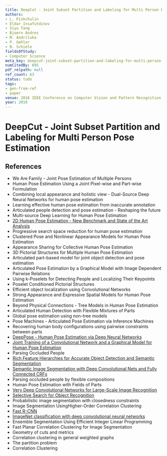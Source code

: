 ```yaml
---
title: DeepCut - Joint Subset Partition and Labeling for Multi Person Pose Estimation
authors:
- L. Pishchulin
- Eldar Insafutdinov
- Siyu Tang
- Bjoern Andres
- M. Andriluka
- P. Gehler
- B. Schiele
fieldsOfStudy:
- Computer Science
meta_key: deepcut-joint-subset-partition-and-labeling-for-multi-person-pose-estimation
numCitedBy: 695
pdf_relpath: null
ref_count: 63
status: todo
tags:
- gen-from-ref
- paper
venue: 2016 IEEE Conference on Computer Vision and Pattern Recognition (CVPR)
year: 2016
---
```


# DeepCut - Joint Subset Partition and Labeling for Multi Person Pose Estimation

## References

- We Are Family - Joint Pose Estimation of Multiple Persons
- Human Pose Estimation Using a Joint Pixel-wise and Part-wise Formulation
- Combining local appearance and holistic view - Dual-Source Deep Neural Networks for human pose estimation
- Learning effective human pose estimation from inaccurate annotation
- Articulated people detection and pose estimation - Reshaping the future
- Multi-source Deep Learning for Human Pose Estimation
- [2D Human Pose Estimation - New Benchmark and State of the Art Analysis](./2d-human-pose-estimation-new-benchmark-and-state-of-the-art-analysis.md)
- Progressive search space reduction for human pose estimation
- Clustered Pose and Nonlinear Appearance Models for Human Pose Estimation
- Appearance Sharing for Collective Human Pose Estimation
- 3D Pictorial Structures for Multiple Human Pose Estimation
- Articulated part-based model for joint object detection and pose estimation
- Articulated Pose Estimation by a Graphical Model with Image Dependent Pairwise Relations
- Using k-Poselets for Detecting People and Localizing Their Keypoints
- Poselet Conditioned Pictorial Structures
- Efficient object localization using Convolutional Networks
- Strong Appearance and Expressive Spatial Models for Human Pose Estimation
- Beyond Physical Connections - Tree Models in Human Pose Estimation
- Articulated Human Detection with Flexible Mixtures of Parts
- Global pose estimation using non-tree models
- Pose Machines - Articulated Pose Estimation via Inference Machines
- Recovering human body configurations using pairwise constraints between parts
- [DeepPose - Human Pose Estimation via Deep Neural Networks](./deeppose-human-pose-estimation-via-deep-neural-networks.md)
- [Joint Training of a Convolutional Network and a Graphical Model for Human Pose Estimation](./joint-training-of-a-convolutional-network-and-a-graphical-model-for-human-pose-estimation.md)
- Parsing Occluded People
- [Rich Feature Hierarchies for Accurate Object Detection and Semantic Segmentation](./rich-feature-hierarchies-for-accurate-object-detection-and-semantic-segmentation.md)
- [Semantic Image Segmentation with Deep Convolutional Nets and Fully Connected CRFs](./semantic-image-segmentation-with-deep-convolutional-nets-and-fully-connected-crfs.md)
- Parsing occluded people by flexible compositions
- Human Pose Estimation with Fields of Parts
- [Very Deep Convolutional Networks for Large-Scale Image Recognition](./very-deep-convolutional-networks-for-large-scale-image-recognition.md)
- [Selective Search for Object Recognition](./selective-search-for-object-recognition.md)
- Probabilistic image segmentation with closedness constraints
- Image Segmentation UsingHigher-Order Correlation Clustering
- [Fast R-CNN](./fast-r-cnn.md)
- [ImageNet classification with deep convolutional neural networks](./imagenet-classification-with-deep-convolutional-neural-networks.md)
- Ensemble Segmentation Using Efficient Integer Linear Programming
- Fast Planar Correlation Clustering for Image Segmentation
- Geometry of cuts and metrics
- Correlation clustering in general weighted graphs
- The partition problem
- Correlation Clustering
